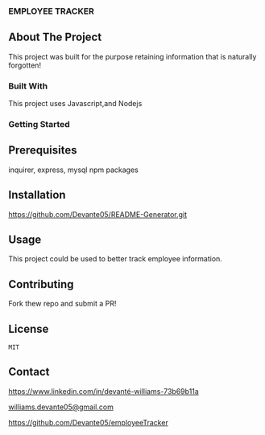 
  ### EMPLOYEE TRACKER

  ## About The Project
  This project was built for the purpose retaining information that is naturally forgotten!
  
  <!-- [!]() -->
  <!-- [!]() -->
  <!-- [!]() -->
  
  
  ### Built With
  This project uses Javascript,and Nodejs 
  
  
  ### Getting Started

  ## Prerequisites
  inquirer, express, mysql npm packages

  
  ## Installation
  https://github.com/Devante05/README-Generator.git

  
  ## Usage
  This project could be used to better track employee information.

  
  ## Contributing
  Fork thew repo and submit a PR!

  
  ## License
    MIT
  
  ## Contact
  https://www.linkedin.com/in/devanté-williams-73b69b11a

  williams.devante05@gmail.com

  https://github.com/Devante05/employeeTracker